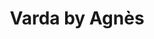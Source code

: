 ---
title: "Varda by Agnès"
year: 2019
rating: 4
stars: "★★★★"
rewatched: false
permalink: "varda-by-agnes"
watched_on: 2019-07-10
---
